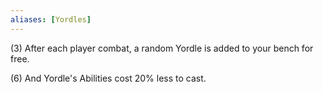 ```yaml
---
aliases: [Yordles]
---
```


(3) After each player combat, a random Yordle is added to your bench for free.

(6) And Yordle's Abilities cost 20% less to cast.
